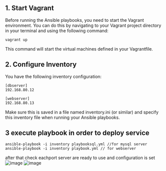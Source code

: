 ## 1. Start Vagrant
Before running the Ansible playbooks, you need to start the Vagrant environment. You can do this by navigating to your Vagrant project directory in your terminal and using the following command:
```
vagrant up
```
This command will start the virtual machines defined in your Vagrantfile.

## 2. Configure Inventory
You have the following inventory configuration:

```
[dbserver]
192.168.80.12

[webserver]
192.168.80.13
```

Make sure this is saved in a file named inventory.ini (or similar) and specify this inventory file when running your Ansible playbooks. 
## 3 execute playbook in order to deploy service 

```
ansible-playbook -i inventory playbooksql.yml //for mysql server
ansible-playbook -i inventory playbook.yml // for webserver 
```
after that check eachport server are ready to use and configuration is set 
![image](https://github.com/user-attachments/assets/d1d59503-e04f-4af8-a918-576afc3bd86d)
![image](https://github.com/user-attachments/assets/361e28af-56c3-4562-9e38-af1287426d01)
